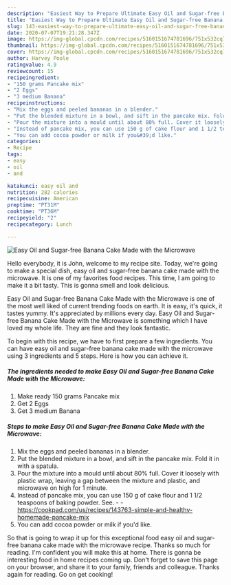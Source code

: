 ```yaml
---
description: "Easiest Way to Prepare Ultimate Easy Oil and Sugar-free Banana Cake Made with the Microwave"
title: "Easiest Way to Prepare Ultimate Easy Oil and Sugar-free Banana Cake Made with the Microwave"
slug: 143-easiest-way-to-prepare-ultimate-easy-oil-and-sugar-free-banana-cake-made-with-the-microwave
date: 2020-07-07T19:21:28.347Z
image: https://img-global.cpcdn.com/recipes/5160151674781696/751x532cq70/easy-oil-and-sugar-free-banana-cake-made-with-the-microwave-recipe-main-photo.jpg
thumbnail: https://img-global.cpcdn.com/recipes/5160151674781696/751x532cq70/easy-oil-and-sugar-free-banana-cake-made-with-the-microwave-recipe-main-photo.jpg
cover: https://img-global.cpcdn.com/recipes/5160151674781696/751x532cq70/easy-oil-and-sugar-free-banana-cake-made-with-the-microwave-recipe-main-photo.jpg
author: Harvey Poole
ratingvalue: 4.9
reviewcount: 15
recipeingredient:
- "150 grams Pancake mix"
- "2 Eggs"
- "3 medium Banana"
recipeinstructions:
- "Mix the eggs and peeled bananas in a blender."
- "Put the blended mixture in a bowl, and sift in the pancake mix. Fold it in with a spatula."
- "Pour the mixture into a mould until about 80% full. Cover it loosely with plastic wrap, leaving a gap between the mixture and plastic, and microwave on high for 1 minute."
- "Instead of pancake mix, you can use 150 g of cake flour and 1 1/2 teaspoons of baking powder. See.  https://cookpad.com/us/recipes/143763-simple-and-healthy-homemade-pancake-mix"
- "You can add cocoa powder or milk if you&#39;d like."
categories:
- Recipe
tags:
- easy
- oil
- and

katakunci: easy oil and 
nutrition: 282 calories
recipecuisine: American
preptime: "PT31M"
cooktime: "PT36M"
recipeyield: "2"
recipecategory: Lunch

---
```



![Easy Oil and Sugar-free Banana Cake Made with the Microwave](https://img-global.cpcdn.com/recipes/5160151674781696/751x532cq70/easy-oil-and-sugar-free-banana-cake-made-with-the-microwave-recipe-main-photo.jpg)

Hello everybody, it is John, welcome to my recipe site. Today, we're going to make a special dish, easy oil and sugar-free banana cake made with the microwave. It is one of my favorites food recipes. This time, I am going to make it a bit tasty. This is gonna smell and look delicious.



Easy Oil and Sugar-free Banana Cake Made with the Microwave is one of the most well liked of current trending foods on earth. It is easy, it's quick, it tastes yummy. It's appreciated by millions every day. Easy Oil and Sugar-free Banana Cake Made with the Microwave is something which I have loved my whole life. They are fine and they look fantastic.


To begin with this recipe, we have to first prepare a few ingredients. You can have easy oil and sugar-free banana cake made with the microwave using 3 ingredients and 5 steps. Here is how you can achieve it.

<!--inarticleads1-->

##### The ingredients needed to make Easy Oil and Sugar-free Banana Cake Made with the Microwave:

1. Make ready 150 grams Pancake mix
1. Get 2 Eggs
1. Get 3 medium Banana




<!--inarticleads2-->

##### Steps to make Easy Oil and Sugar-free Banana Cake Made with the Microwave:

1. Mix the eggs and peeled bananas in a blender.
1. Put the blended mixture in a bowl, and sift in the pancake mix. Fold it in with a spatula.
1. Pour the mixture into a mould until about 80% full. Cover it loosely with plastic wrap, leaving a gap between the mixture and plastic, and microwave on high for 1 minute.
1. Instead of pancake mix, you can use 150 g of cake flour and 1 1/2 teaspoons of baking powder. See. -  - https://cookpad.com/us/recipes/143763-simple-and-healthy-homemade-pancake-mix
1. You can add cocoa powder or milk if you&#39;d like.




So that is going to wrap it up for this exceptional food easy oil and sugar-free banana cake made with the microwave recipe. Thanks so much for reading. I'm confident you will make this at home. There is gonna be interesting food in home recipes coming up. Don't forget to save this page on your browser, and share it to your family, friends and colleague. Thanks again for reading. Go on get cooking!
